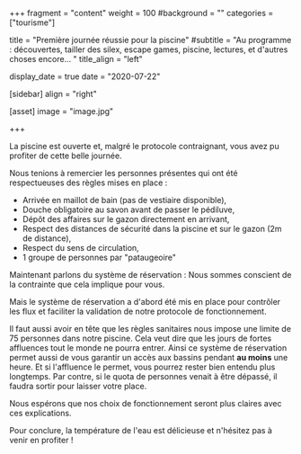 +++
fragment = "content"
weight = 100
#background = ""
categories = ["tourisme"]

title = "Première journée réussie pour la piscine"
#subtitle = "Au programme : découvertes, tailler des silex, escape games, piscine, lectures, et d'autres choses encore... "
title_align = "left"

display_date = true
date = "2020-07-22"

    
[sidebar]
  align = "right"

[asset]
  image = "image.jpg"
  
+++

La piscine est ouverte et, malgré le protocole contraignant, vous avez pu profiter de cette belle journée.

Nous tenions à remercier les personnes présentes qui ont été respectueuses des règles mises en place :

* Arrivée en maillot de bain (pas de vestiaire disponible),
* Douche obligatoire au savon avant de passer le pédiluve,
* Dépôt des affaires sur le gazon directement en arrivant,
* Respect des distances de sécurité dans la piscine et sur le gazon (2m de distance),
* Respect du sens de circulation,
* 1 groupe de personnes par "pataugeoire"

Maintenant parlons du système de réservation : Nous sommes conscient de la contrainte que cela implique pour vous.

Mais le système de réservation a d'abord été mis en place pour contrôler les flux et faciliter la validation de notre protocole de fonctionnement.

Il faut aussi avoir en tête que les règles sanitaires nous impose une limite de 75 personnes dans notre piscine. Cela veut dire que les jours de fortes affluences tout le monde ne pourra entrer.
Ainsi ce système de réservation permet aussi de vous garantir un accès aux bassins pendant **au moins** une heure. Et si l'affluence le permet, vous pourrez rester bien entendu plus longtemps.
Par contre, si le quota de personnes venait à être dépassé, il faudra sortir pour laisser votre place.

Nous espérons que nos choix de fonctionnement seront plus claires avec ces explications.

Pour conclure, la température de l'eau est délicieuse et n'hésitez pas à venir en profiter !

  


